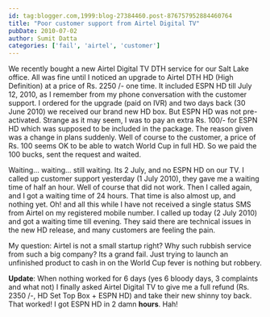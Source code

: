 ```yaml
---
id: tag:blogger.com,1999:blog-27384460.post-876757952884460764
title: "Poor customer support from Airtel Digital TV"
pubDate: 2010-07-02
author: Sumit Datta
categories: ['fail', 'airtel', 'customer']
---
```


We recently bought a new Airtel Digital TV DTH service for our Salt Lake office. All was fine until I noticed an upgrade to Airtel DTH HD (High Definition) at a price of Rs. 2250 /- one time. It included ESPN HD till July 12, 2010, as I remember from my phone conversation with the customer support. I ordered for the upgrade (paid on IVR) and two days back (30 June 2010) we received our brand new HD box. But ESPN HD was not pre-activated. Strange as it may seem, I was to pay an extra Rs. 100/- for ESPN HD which was supposed to be included in the package. The reason given was a change in plans suddenly. Well of course to the customer, a price of Rs. 100 seems OK to be able to watch World Cup in full HD. So we paid the 100 bucks, sent the request and waited.  

Waiting... waiting... still waiting. Its 2 July, and no ESPN HD on our TV. I called up customer support yesterday (1 July 2010), they gave me a waiting time of half an hour. Well of course that did not work. Then I called again, and I got a waiting time of 24 hours. That time is also almost up, and nothing yet. Oh! and all this while I have not received a single status SMS from Airtel on my registered mobile number. I called up today (2 July 2010) and got a waiting time till evening. They said there are technical issues in the new HD release, and many customers are feeling the pain.  

My question: Airtel is not a small startup right? Why such rubbish service from such a big company? Its a grand fail. Just trying to launch an unfinished product to cash in on the World Cup fever is nothing but robbery.

**Update**: When nothing worked for 6 days (yes 6 bloody days, 3 complaints and what not) I finally asked Airtel Digital TV to give me a full refund (Rs. 2350 /-, HD Set Top Box + ESPN HD) and take their new shinny toy back. That worked! I got ESPN HD in 2 damn **hours**. Hah!